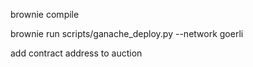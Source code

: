 
brownie compile

brownie run scripts/ganache_deploy.py --network goerli

add contract address to auction

